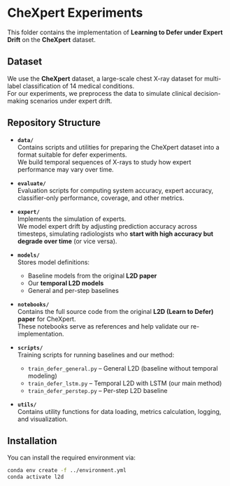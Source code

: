 # CheXpert Experiments

This folder contains the implementation of **Learning to Defer under Expert Drift** on the **CheXpert** dataset.


## Dataset

We use the **CheXpert** dataset, a large-scale chest X-ray dataset for multi-label classification of 14 medical conditions.  
For our experiments, we preprocess the data to simulate clinical decision-making scenarios under expert drift.


## Repository Structure

- **`data/`**  
  Contains scripts and utilities for preparing the CheXpert dataset into a format suitable for defer experiments.  
  We build temporal sequences of X-rays to study how expert performance may vary over time.

- **`evaluate/`**  
  Evaluation scripts for computing system accuracy, expert accuracy, classifier-only performance, coverage, and other metrics.

- **`expert/`**  
  Implements the simulation of experts.  
  We model expert drift by adjusting prediction accuracy across timesteps, simulating radiologists who **start with high accuracy but degrade over time** (or vice versa).

- **`models/`**  
  Stores model definitions:  
  - Baseline models from the original **L2D paper**  
  - Our **temporal L2D models**  
  - General and per-step baselines

- **`notebooks/`**  
  Contains the full source code from the original **L2D (Learn to Defer) paper** for CheXpert.  
  These notebooks serve as references and help validate our re-implementation.

- **`scripts/`**  
  Training scripts for running baselines and our method:  
  - `train_defer_general.py` – General L2D (baseline without temporal modeling)  
  - `train_defer_lstm.py` – Temporal L2D with LSTM (our main method)  
  - `train_defer_perstep.py` – Per-step L2D baseline  

- **`utils/`**  
  Contains utility functions for data loading, metrics calculation, logging, and visualization.

## Installation

You can install the required environment via:

```bash
conda env create -f ../environment.yml
conda activate l2d
